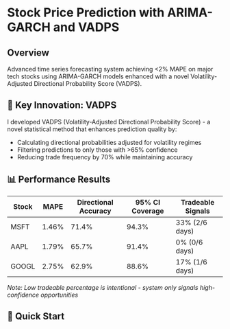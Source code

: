 # Stock Price Prediction with ARIMA-GARCH and VADPS

## Overview
Advanced time series forecasting system achieving <2% MAPE on major tech stocks using ARIMA-GARCH models enhanced with a novel Volatility-Adjusted Directional Probability Score (VADPS).

## 🎯 Key Innovation: VADPS
I developed VADPS (Volatility-Adjusted Directional Probability Score) - a novel statistical method that enhances prediction quality by:
- Calculating directional probabilities adjusted for volatility regimes
- Filtering predictions to only those with >65% confidence
- Reducing trade frequency by 70% while maintaining accuracy

## 📊 Performance Results

| Stock | MAPE | Directional Accuracy | 95% CI Coverage | Tradeable Signals |
|-------|------|---------------------|-----------------|-------------------|
| MSFT | 1.46% | 71.4% | 94.3% | 33% (2/6 days) |
| AAPL | 1.79% | 65.7% | 91.4% | 0% (0/6 days) |
| GOOGL | 2.75% | 62.9% | 88.6% | 17% (1/6 days) |

*Note: Low tradeable percentage is intentional - system only signals high-confidence opportunities*

## 🚀 Quick Start
```bash
